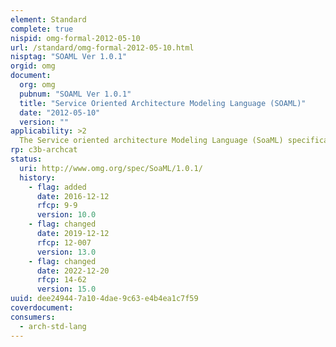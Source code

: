 ```yaml
---
element: Standard
complete: true
nispid: omg-formal-2012-05-10
url: /standard/omg-formal-2012-05-10.html
nisptag: "SOAML Ver 1.0.1"
orgid: omg
document:
  org: omg
  pubnum: "SOAML Ver 1.0.1"
  title: "Service Oriented Architecture Modeling Language (SOAML)"
  date: "2012-05-10"
  version: ""
applicability: >2
  The Service oriented architecture Modeling Language (SoaML) specification provides a metamodel and a UML profile for the specification and design of services within a service-oriented architecture.
rp: c3b-archcat
status:
  uri: http://www.omg.org/spec/SoaML/1.0.1/
  history: 
    - flag: added
      date: 2016-12-12
      rfcp: 9-9
      version: 10.0
    - flag: changed
      date: 2019-12-12
      rfcp: 12-007
      version: 13.0
    - flag: changed
      date: 2022-12-20
      rfcp: 14-62
      version: 15.0
uuid: dee24944-7a10-4dae-9c63-e4b4ea1c7f59
coverdocument:
consumers:
  - arch-std-lang
---
```

